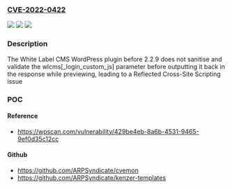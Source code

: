 ### [CVE-2022-0422](https://cve.mitre.org/cgi-bin/cvename.cgi?name=CVE-2022-0422)
![](https://img.shields.io/static/v1?label=Product&message=White%20Label%20CMS&color=blue)
![](https://img.shields.io/static/v1?label=Version&message=n%2Fa&color=blue)
![](https://img.shields.io/static/v1?label=Vulnerability&message=CWE-79%20Cross-site%20Scripting%20(XSS)&color=brighgreen)

### Description

The White Label CMS WordPress plugin before 2.2.9 does not sanitise and validate the wlcms[_login_custom_js] parameter before outputting it back in the response while previewing, leading to a Reflected Cross-Site Scripting issue

### POC

#### Reference
- https://wpscan.com/vulnerability/429be4eb-8a6b-4531-9465-9ef0d35c12cc

#### Github
- https://github.com/ARPSyndicate/cvemon
- https://github.com/ARPSyndicate/kenzer-templates

